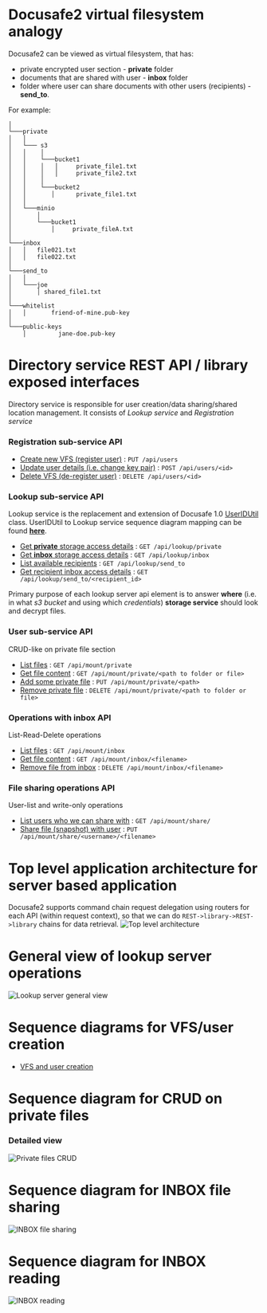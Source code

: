 # Docusafe2 virtual filesystem analogy
Docusafe2 can be viewed as virtual filesystem, that has:
- private encrypted user section - **private** folder 
- documents that are shared with user - **inbox** folder
- folder where user can share documents with other users (recipients) - **send_to**. 

For example:
```
│   
└───private
│   │
│   └─── s3
│   │    │
│   │    └───bucket1
│   │    │   │     private_file1.txt
│   │    │   │     private_file2.txt
│   │    │
│   │    └───bucket2
│   │       │      private_file1.txt
│   │
│   └───minio
│       │
│       └───bucket1  
│           │     private_fileA.txt
│   
└───inbox
│   │   file021.txt
│   │   file022.txt
│   
└───send_to
│   │
│   └───joe
│       │ shared_file1.txt
│
└───whitelist
│   │       friend-of-mine.pub-key
│
└───public-keys
    │         jane-doe.pub-key
```

# Directory service REST API / library exposed interfaces
Directory service is responsible for user creation/data sharing/shared location management. It consists of 
*Lookup service* and *Registration service*  

### Registration sub-service API
* [Create new VFS (register user)](docs/api/users/put.md) : `PUT /api/users`
* [Update user details (i.e. change key pair)](docs/api/users/post.md) : `POST /api/users/<id>`
* [Delete VFS (de-register user)](docs/api/users/delete.md) : `DELETE /api/users/<id>`

### Lookup sub-service API
Lookup service is the replacement and extension of Docusafe 1.0 
[UserIDUtil](https://github.com/adorsys/docusafe/blob/master/docusafe-business/src/main/java/org/adorsys/docusafe/business/utils/UserIDUtil.java) class. 
UserIDUtil to Lookup service sequence diagram mapping can be found [**here**](docs/docu1_vs_docu2/useridutil_2_lookup.md).

* [Get **private** storage access details](docs/api/lookup/private/get.md) : `GET /api/lookup/private`
* [Get **inbox** storage access details](docs/api/lookup/inbox/get.md) : `GET /api/lookup/inbox`
* [List available recipients](docs/api/lookup/send_to/get.md) : `GET /api/lookup/send_to`
* [Get recipient inbox access details](docs/api/lookup/send_to/get_recipient.md) : `GET /api/lookup/send_to/<recipient_id>`

Primary purpose of each lookup server api element is to answer **where** 
(i.e. in what *s3 bucket* and using which *credentials*) **storage service** should look and decrypt files.

### User sub-service API

CRUD-like on private file section

* [List files](docs/api/private/get.md) : `GET /api/mount/private`
* [Get file content](docs/api/private/get_file.md) : `GET /api/mount/private/<path to folder or file>`
* [Add some private file](docs/api/private/put.md) : `PUT /api/mount/private/<path>`
* [Remove private file](docs/api/private/delete.md) : `DELETE /api/mount/private/<path to folder or file>`

### Operations with inbox API

List-Read-Delete operations

* [List files](docs/api/inbox/get.md) : `GET /api/mount/inbox`
* [Get file content](docs/api/inbox/get_file.md) : `GET /api/mount/inbox/<filename>`
* [Remove file from inbox](docs/api/inbox/delete.md) : `DELETE /api/mount/inbox/<filename>`

### File sharing operations API

User-list and write-only operations

* [List users who we can share with](docs/api/share/get.md) : `GET /api/mount/share/`
* [Share file (snapshot) with user](docs/api/share/put.md) : `PUT /api/mount/share/<username>/<filename>`

# Top level application architecture for server based application
Docusafe2 supports command chain request delegation using routers for each API (within request context), so that we can do `REST->library->REST->library` chains for data retrieval.
![Top level architecture](http://www.plantuml.com/plantuml/proxy?src=https://raw.githubusercontent.com/adorsys/docusafe2/develop/docs/diagrams/top_level.puml&fmt=png&vvv=7)

# General view of lookup server operations
![Lookup server general view](http://www.plantuml.com/plantuml/proxy?src=https://raw.githubusercontent.com/adorsys/docusafe2/develop/docs/diagrams/generic_view.puml&fmt=png&vvv=9)

# Sequence diagrams for VFS/user creation
* [VFS and user creation](docusafe_diagrams.md)

# Sequence diagram for CRUD on private files
### Detailed view
![Private files CRUD](http://www.plantuml.com/plantuml/proxy?src=https://raw.githubusercontent.com/adorsys/docusafe2/develop/docs/diagrams/sequence_private.puml&fmt=png&vvv=3)

# Sequence diagram for INBOX file sharing
![INBOX file sharing](http://www.plantuml.com/plantuml/proxy?src=https://raw.githubusercontent.com/adorsys/docusafe2/develop/docs/diagrams/sequence_put_inbox.puml&fmt=png&vvv=1)

# Sequence diagram for INBOX reading
![INBOX reading](http://www.plantuml.com/plantuml/proxy?src=https://raw.githubusercontent.com/adorsys/docusafe2/develop/docs/diagrams/sequence_read_inbox.puml&fmt=png&vvv=1)